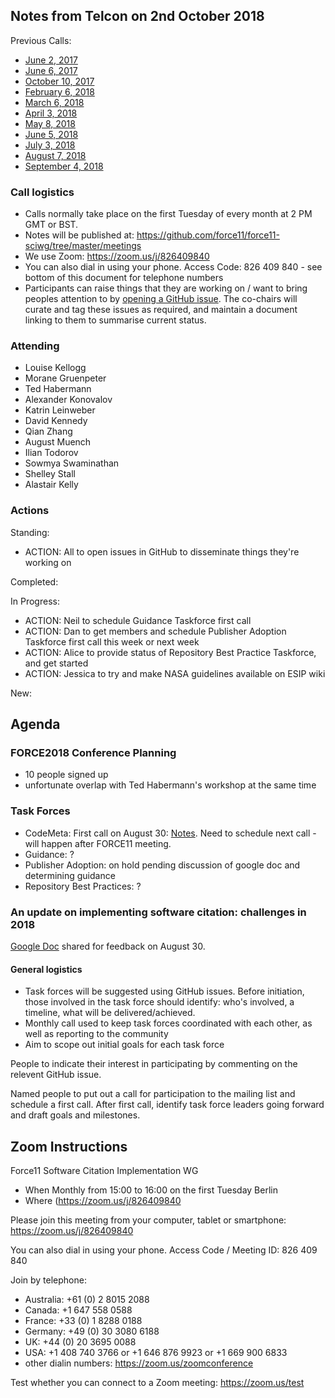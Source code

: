 ## Notes from Telcon on 2nd October 2018

Previous Calls:
 - [June 2, 2017](https://github.com/force11/force11-sciwg/blob/master/meetings/20170602-Notes.md)
 - [June 6, 2017](https://github.com/force11/force11-sciwg/blob/master/meetings/20170606-Notes.md)
 - [October 10, 2017](https://github.com/force11/force11-sciwg/blob/master/meetings/20171010-Notes.md)
 - [February 6, 2018](https://github.com/force11/force11-sciwg/blob/master/meetings/20180206-Notes.md)
 - [March 6, 2018](https://github.com/force11/force11-sciwg/blob/master/meetings/20180306-Notes.md)
 - [April 3, 2018](https://github.com/force11/force11-sciwg/blob/master/meetings/20180403-Notes.md)
 - [May 8, 2018](https://github.com/force11/force11-sciwg/blob/master/meetings/20180508-Notes.md)
 - [June 5, 2018](https://github.com/force11/force11-sciwg/blob/master/meetings/20180605-Notes.md)
 - [July 3, 2018](https://github.com/force11/force11-sciwg/blob/master/meetings/20180703-Notes.md)
 - [August 7, 2018](https://github.com/force11/force11-sciwg/blob/master/meetings/20180807-Notes.md)
 - [September 4, 2018](https://github.com/force11/force11-sciwg/blob/master/meetings/20180904-Notes.md)


### Call logistics

 - Calls normally take place on the first Tuesday of every month at 2 PM GMT or BST.
 - Notes will be published at: https://github.com/force11/force11-sciwg/tree/master/meetings
 - We use Zoom: https://zoom.us/j/826409840
 - You can also dial in using your phone. Access Code: 826 409 840 - see bottom of this document for telephone numbers
 - Participants can raise things that they are working on / want to bring peoples attention to by [opening a GitHub issue](https://github.com/force11/force11-sciwg/issues). The co-chairs will curate and tag these issues as required, and maintain a document linking to them to summarise current status.

### Attending

* Louise Kellogg
* Morane Gruenpeter
* Ted Habermann
* Alexander Konovalov
* Katrin Leinweber
* David Kennedy
* Qian Zhang
* August Muench
* Ilian Todorov
* Sowmya Swaminathan
* Shelley Stall
* Alastair Kelly


### Actions

Standing:
 * ACTION: All to open issues in GitHub to disseminate things they're working on

Completed:
 
In Progress:
 * ACTION: Neil to schedule Guidance Taskforce first call
 * ACTION: Dan to get members and schedule Publisher Adoption Taskforce first call this week or next week
 * ACTION: Alice to provide status of Repository Best Practice Taskforce, and get started
 * ACTION: Jessica to try and make NASA guidelines available on ESIP wiki
 
New:

## Agenda

### FORCE2018 Conference Planning

* 10 people signed up
* unfortunate overlap with Ted Habermann's workshop at the same time

### Task Forces

* CodeMeta: First call on August 30: [Notes](https://github.com/force11/force11-sciwg/blob/master/meetings/20180820-codemeta.md). Need to schedule next call - will happen after FORCE11 meeting.
* Guidance: ?
* Publisher Adoption: on hold pending discussion of google doc and determining guidance
* Repository Best Practices: ?

### An update on implementing software citation: challenges in 2018

[Google Doc](https://docs.google.com/document/d/1ze2Bh0pZXCy7_bHcC7CumQRmBAv8qP6reao4yU4JToY/edit?ts=5b8e056c#heading=h.r16j7ecdqpc3) shared for feedback on August 30.

#### General logistics

- Task forces will be suggested using GitHub issues. Before initiation, those involved in the task force should identify: who's involved, a timeline, what will be delivered/achieved.
- Monthly call used to keep task forces coordinated with each other, as well as reporting to the community
- Aim to scope out initial goals for each task force

People to indicate their interest in participating by commenting on the relevent GitHub issue.

Named people to put out a call for participation to the mailing list and schedule a first call. After first call, identify task force leaders going forward and draft goals and milestones.

## Zoom Instructions

Force11 Software Citation Implementation WG
 - When    Monthly from 15:00 to 16:00 on the first Tuesday Berlin
 - Where   (https://zoom.us/j/826409840

Please join this meeting from your computer, tablet or smartphone: https://zoom.us/j/826409840

You can also dial in using your phone. Access Code / Meeting ID: 826 409 840

Join by telephone: 
 - Australia: +61 (0) 2 8015 2088
 - Canada: +1 647 558 0588
 - France: +33 (0) 1 8288 0188
 - Germany: +49 (0) 30 3080 6188
 - UK: +44 (0) 20 3695 0088
 - USA: +1 408 740 3766 or +1 646 876 9923 or +1 669 900 6833
 - other dialin numbers: https://zoom.us/zoomconference
 
 Test whether you can connect to a Zoom meeting: https://zoom.us/test
&nbsp;
